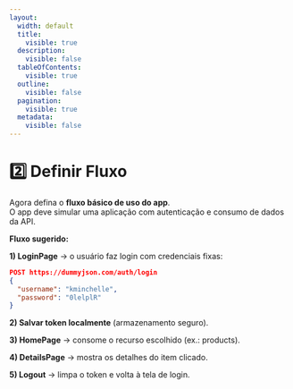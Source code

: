 ```yaml
---
layout:
  width: default
  title:
    visible: true
  description:
    visible: false
  tableOfContents:
    visible: true
  outline:
    visible: false
  pagination:
    visible: true
  metadata:
    visible: false
---
```


# 2️⃣ Definir Fluxo

Agora defina o **fluxo básico de uso do app**.\
O app deve simular uma aplicação com autenticação e consumo de dados da API.

**Fluxo sugerido:**

**1) LoginPage** → o usuário faz login com credenciais fixas:

```json
POST https://dummyjson.com/auth/login
{
  "username": "kminchelle",
  "password": "0lelplR"
}
```

**2) Salvar token localmente** (armazenamento seguro).

**3) HomePage** → consome o recurso escolhido (ex.: products).

**4) DetailsPage** → mostra os detalhes do item clicado.

**5) Logout** → limpa o token e volta à tela de login.
